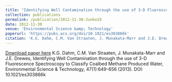 ```yaml
---
title: "Identifying Well Contamination through the use of 3-D Fluorescence Spectroscopy to Classify Coalbed Methane Produced Water"
collection: publications
permalink: /publication/2012-11-30-Junko19
date: 2012-11-30
venue: 'Environmental Science &amp; Technology'
paperurl: 'https://pubs.acs.org/doi/10.1021/es303866k'
citation: 'K.G. Dahm, C.M. Van Straaten, J. Munakata-Marr and J.E. Drewes, Identifying Well Contamination through the use of 3-D Fluorescence Spectroscopy to Classify Coalbed Methane Produced Water, Environmental Science &amp; Technology, 47(1):649-656 (2013). DOI: 10.1021/es303866k'
---
```


<a href='https://pubs.acs.org/doi/10.1021/es303866k'>Download paper here</a>
K.G. Dahm, C.M. Van Straaten, J. Munakata-Marr and J.E. Drewes, Identifying Well Contamination through the use of 3-D Fluorescence Spectroscopy to Classify Coalbed Methane Produced Water, Environmental Science & Technology, 47(1):649-656 (2013). DOI: 10.1021/es303866k